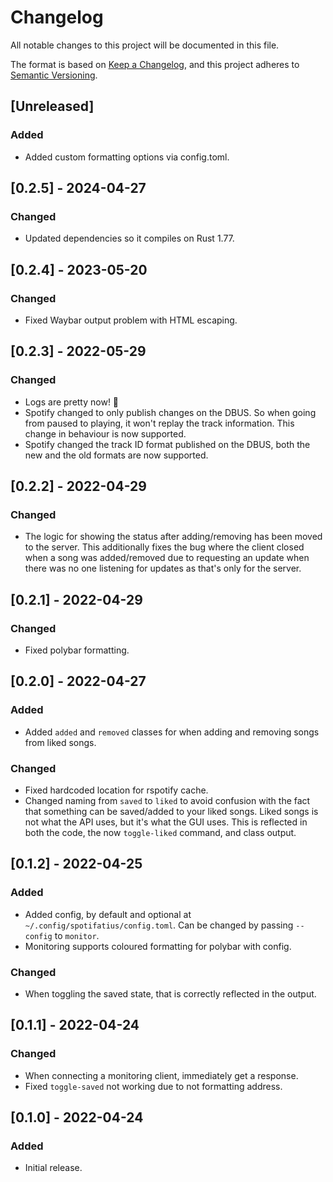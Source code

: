 # Changelog
All notable changes to this project will be documented in this file.

The format is based on [Keep a Changelog](https://keepachangelog.com/en/1.0.0/),
and this project adheres to [Semantic Versioning](https://semver.org/spec/v2.0.0.html).

## [Unreleased]
### Added
- Added custom formatting options via config.toml.

## [0.2.5] - 2024-04-27
### Changed
- Updated dependencies so it compiles on Rust 1.77.

## [0.2.4] - 2023-05-20
### Changed
- Fixed Waybar output problem with HTML escaping.

## [0.2.3] - 2022-05-29
### Changed
- Logs are pretty now! 🌈
- Spotify changed to only publish changes on the DBUS. So when going from paused to playing, it won't replay the track information. This change in behaviour is now supported.
- Spotify changed the track ID format published on the DBUS, both the new and the old formats are now supported.

## [0.2.2] - 2022-04-29
### Changed
- The logic for showing the status after adding/removing has been moved to the server. This additionally fixes the bug where the client closed when a song was added/removed due to requesting an update when there was no one listening for updates as that's only for the server.

## [0.2.1] - 2022-04-29
### Changed
- Fixed polybar formatting.

## [0.2.0] - 2022-04-27
### Added
- Added `added` and `removed` classes for when adding and removing songs from liked songs.

### Changed
- Fixed hardcoded location for rspotify cache.
- Changed naming from `saved` to `liked` to avoid confusion with the fact that something can be saved/added to your liked songs. Liked songs is not what the API uses, but it's what the GUI uses. This is reflected in both the code, the now `toggle-liked` command, and class output.

## [0.1.2] - 2022-04-25
### Added
- Added config, by default and optional at `~/.config/spotifatius/config.toml`. Can be changed by passing `--config` to `monitor`.
- Monitoring supports coloured formatting for polybar with config.

### Changed
- When toggling the saved state, that is correctly reflected in the output.

## [0.1.1] - 2022-04-24
### Changed
- When connecting a monitoring client, immediately get a response.
- Fixed `toggle-saved` not working due to not formatting address.

## [0.1.0] - 2022-04-24
### Added
- Initial release.
